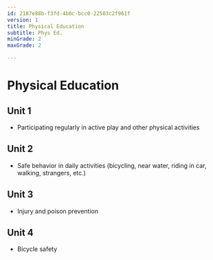 ```yaml
---
id: 2187e88b-f3fd-4b0c-bcc0-22503c2f961f
version: 1
title: Physical Education
subtitle: Phys Ed.
minGrade: 2
maxGrade: 2

---
```

# Physical Education


## Unit 1
* Participating regularly in active play and other physical activities

## Unit 2
* Safe behavior in daily activities (bicycling, near water, riding in car, walking, strangers, etc.)

## Unit 3
* Injury and poison prevention

## Unit 4
* Bicycle safety